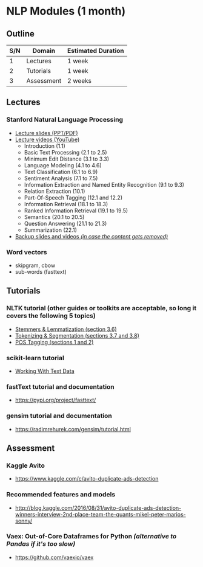 #   NLP Modules (1 month)

##  Outline
| S/N | Domain     | Estimated Duration |
| --- | ---------- | ------------------ |
| 1   | Lectures   | 1 week             |
| 2   | Tutorials  | 1 week             |
| 3   | Assessment | 2 weeks            |


##  Lectures

### Stanford Natural Language Processing
*   [Lecture slides (PPT/PDF)](https://web.stanford.edu/~jurafsky/NLPCourseraSlides.html)
*   [Lecture videos (YouTube)](https://www.youtube.com/playlist?list=PLQiyVNMpDLKnZYBTUOlSI9mi9wAErFtFm)
    *   Introduction (1.1)
    *   Basic Text Processing (2.1 to 2.5)
    *   Minimum Edit Distance (3.1 to 3.3)
    *   Language Modeling (4.1 to 4.6)
    *   Text Classification (6.1 to 6.9)
    *   Sentiment Analysis (7.1 to 7.5)
    *   Information Extraction and Named Entity Recognition (9.1 to 9.3)
    *   Relation Extraction (10.1)
    *   Part-Of-Speech Tagging (12.1 and 12.2)
    *   Information Retrieval (18.1 to 18.3)
    *   Ranked Information Retrieval (19.1 to 19.5)
    *   Semantics (20.1 to 20.5)
    *   Question Answering (21.1 to 21.3)
    *   Summarization (22.1)
*   [Backup slides and videos *(in case the content gets removed)*](https://www.dropbox.com/sh/ilgmo8y150kks8n/AABmkqU28KPnD-5fkqxeRJsHa?dl=0)

### Word vectors
*   skipgram, cbow
*   sub-words (fasttext)


##  Tutorials

### NLTK tutorial (other guides or toolkits are acceptable, so long it covers the following 5 topics)
*   [Stemmers & Lemmatization (section 3.6)](https://www.nltk.org/book/ch03.html#sec-normalizing-text)
*   [Tokenizing & Segmentation (sections 3.7 and 3.8)](https://www.nltk.org/book/ch03.html#sec-tokenization)
*   [POS Tagging (sections 1 and 2)](https://www.nltk.org/book/ch05.html)

### scikit-learn tutorial
*   [Working With Text Data](https://scikit-learn.org/stable/tutorial/text_analytics/working_with_text_data.html)

### fastText tutorial and documentation
*   https://pypi.org/project/fasttext/

### gensim tutorial and documentation
*   https://radimrehurek.com/gensim/tutorial.html


##  Assessment

### Kaggle Avito
*   https://www.kaggle.com/c/avito-duplicate-ads-detection


### Recommended features and models
*   http://blog.kaggle.com/2016/08/31/avito-duplicate-ads-detection-winners-interview-2nd-place-team-the-quants-mikel-peter-marios-sonny/


### Vaex: Out-of-Core Dataframes for Python *(alternative to Pandas if it's too slow)*
*   https://github.com/vaexio/vaex

